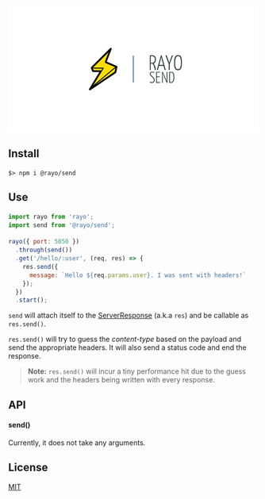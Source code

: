 <div align="center">
  <img src="https://raw.githubusercontent.com/GetRayo/Assets/master/Images/Cover_send.png" alt="@rayo/send" />
</div>

## Install

```
$> npm i @rayo/send
```


## Use

```js
import rayo from 'rayo';
import send from '@rayo/send';

rayo({ port: 5050 })
  .through(send())
  .get('/hello/:user', (req, res) => {
    res.send({
      message: `Hello ${req.params.user}. I was sent with headers!`
    });
  })
  .start();
```

`send` will attach itself to the [ServerResponse](https://nodejs.org/dist/latest-v9.x/docs/api/http.html#http_class_http_serverresponse) (a.k.a `res`) and be callable as `res.send()`.

`res.send()` will try to guess the _content-type_ based on the payload and send the appropriate headers. It will also send a status code and end the response.

> **Note:** `res.send()` will incur a tiny performance hit due to the guess work and the headers being written with every response.


## API

#### send()

Currently, it does not take any arguments.


## License

[MIT](https://github.com/GetRayo/rayo.js/blob/master/LICENSE)
